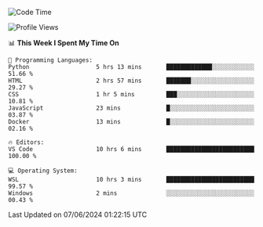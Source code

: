 <!--START_SECTION:waka-->
![Code Time](http://img.shields.io/badge/Code%20Time-654%20hrs%202%20mins-blue)

![Profile Views](http://img.shields.io/badge/Profile%20Views-0-blue)

📊 **This Week I Spent My Time On** 

```text
💬 Programming Languages: 
Python                   5 hrs 13 mins       █████████████░░░░░░░░░░░░   51.66 % 
HTML                     2 hrs 57 mins       ███████░░░░░░░░░░░░░░░░░░   29.27 % 
CSS                      1 hr 5 mins         ███░░░░░░░░░░░░░░░░░░░░░░   10.81 % 
JavaScript               23 mins             █░░░░░░░░░░░░░░░░░░░░░░░░   03.87 % 
Docker                   13 mins             █░░░░░░░░░░░░░░░░░░░░░░░░   02.16 % 

🔥 Editors: 
VS Code                  10 hrs 6 mins       █████████████████████████   100.00 % 

💻 Operating System: 
WSL                      10 hrs 3 mins       █████████████████████████   99.57 % 
Windows                  2 mins              ░░░░░░░░░░░░░░░░░░░░░░░░░   00.43 % 
```


 Last Updated on 07/06/2024 01:22:15 UTC
<!--END_SECTION:waka-->
